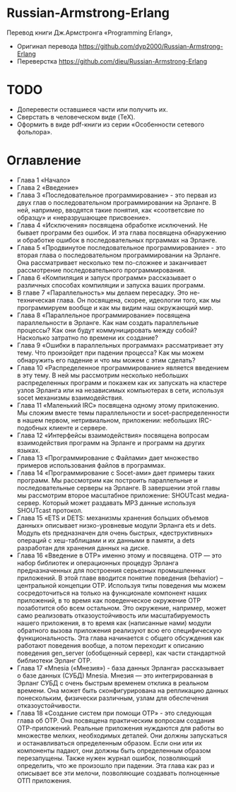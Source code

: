 # Russian-Armstrong-Erlang

Перевод книги Дж.Армстронга «Programming Erlang»,
* Оригинал перевода https://github.com/dyp2000/Russian-Armstrong-Erlang
* Переверстка https://github.com/dieu/Russian-Armstrong-Erlang

# TODO

* Доперевести оставшиеся части или получить их.
* Сверстать в человеческом виде (TeX).
* Оформить в виде pdf-книги из серии «Особенности сетевого фольлора».

# Оглавление

* Глава 1 «Начало»
* Глава 2 «Введение»
* Глава 3 «Последовательное программирование» - это первая из двух глав о последовательном программировании на Эрланге. В ней, например, вводятся такие понятия, как «соответсвие по образцу» и «неразрушающее присвоение».
* Глава 4 «Исключения» посвящена обработке исключений. Не бывает программ без ошибок. И эта глава посвящена обнаружению и обработке ошибок в последовательных прграммах на Эрланге.
* Глава 5 «Продвинутое последовательное программирование» - это вторая глава о последовательном программировании на Эрланге. Она рассматривает несколько тем по-сложнее и заканчивает рассмотрение последовательного программирования.
* Глава 6 «Компиляция и запуск программ» рассказывает о различных способах компиляции и запуска ваших программ.
* В главе 7 «Параллельность» мы делаем пересадку. Это не-техническая глава. Он посвящена, скорее, идеологии того, как мы программируем вообще и как мы видим наш окружающий мир.
* Глава 8 «Параллельное программирование» посвящена параллельности в Эрланге. Как нам создать параллельные процессы? Как они будут коммуницировать между собой? Насколько затратно по времени их создание?
* Глава 9 «Ошибки в параллельных программах» рассматривает эту тему. Что произойдет при падении процесса? Как мы можем обнаружить его падение и что мы можем с этим сделать?
* Глава 10 «Распределенное программирование» является введением в эту тему. В ней мы рассмотрим несколько небольших распределенных программ и покажем как их запускать на кластере узлов Эрланга или на независимых компьютерах в сети, используя socet механизмы взаимодействия.
* Глава 11 «Маленький IRC» посвящена одному этому приложению. Мы сложим вместе темы параллельности и socet-распределенности в нашем первом, нетривиальном, приложении: небольших IRC-подобных клиенте и сервере.
* Глава 12 «Интерфейсы взаимодействия» посвящена вопросам взаимодействия программ на Эрланге и программ на других языках.
* Глава 13 «Программирование с Файлами» дает множество примеров использования файлов в программах.
* Глава 14 «Программирование с Socet-ами» дает примеры таких программ. Мы рассмотрим как построить параллельные и последовательные серверы на Эрланге. В завершении этой главы мы рассмотрим второе масштабное приложение: SHOUTcast медиа-сервер. Который может раздавать МР3 данные используя SHOUTcast протокол.
* Глава 15 «ETS и DETS: механизмы хранения больших объемов данных» описывает низко-уровневые модули Эрланга ets и dets. Модуль ets предназначен для очень быстрых, «деструктивных» операций с хеш-таблицами и их данными в памяти, а dets разработан для хранения данных на диске.
* Глава 16 «Введение в ОТР» именно этому и посвящена. ОТР — это набор библиотек и операционных процедур Эрланга предназначенных для построения серьезных промышленных приложений. В этой главе вводится понятие поведения (behavior) – центральной концепции ОТР. Используя типы поведения мы можем сосредоточиться на только на функционале компонент наших приложений, в то время как поведенческое окружение ОТР позаботится обо всем остальном. Это окружение, например, может само реализовать отказоустойчивость или масштабируемость нашего приложения, в то время как (написанные нами) модули обратного вызова приложения реализуют всю его специфическую функциональность. Эта глава начинается с общего обсуждения как работают поведения вообще, а потом переходит к описанию поведения gen_server (обобщенный сервер), как части стандартной библиотеки Эрланг ОТР.
* Глава 17 «Mnesia («Мнезия») - база данных Эрланга» рассказывает о базе данных (СУБД) Mnesia. Мнезия — это интегрированная в Эрланг СУБД с очень быстрым временем отклика в реальном времени. Она может быть сконфигурирована на репликацию данных понескольким, физически различным, узлам для обеспечения отказоустойчивости.
* Глава 18 «Создание систем при помощи ОТР» - это следующая глава об ОТР. Она посвящена практическим вопросам создания ОТР-приложений. Реальные приложения нуждаются для работы во множестве мелких, необходимых деталей. Они должны запускаться и останавливаться определенным образом. Если они или их компоненты падают, они должны быть определенным образом перезапущены. Также нужен журнал ошибок, позволяющий определить, что же произошло при падении. Эта глава как раз и описывает все эти мелочи, позволяющие создавать полноценные ОТП приложения.
